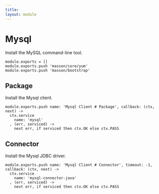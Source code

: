 ```yaml
---
title: 
layout: module
---
```


# Mysql

Install the MySQL command-line tool.

    module.exports = []
    module.exports.push 'masson/core/yum'
    module.exports.push 'masson/bootstrap'

## Package

Install the Mysql client.

    module.exports.push name: 'Mysql Client # Package', callback: (ctx, next) ->
      ctx.service
        name: 'mysql'
      , (err, serviced) ->
        next err, if serviced then ctx.OK else ctx.PASS

## Connector

Install the Mysql JDBC driver.

    module.exports.push name: 'Mysql Client # Connector', timeout: -1, callback: (ctx, next) ->
      ctx.service
        name: 'mysql-connector-java'
      , (err, serviced) ->
        next err, if serviced then ctx.OK else ctx.PASS



